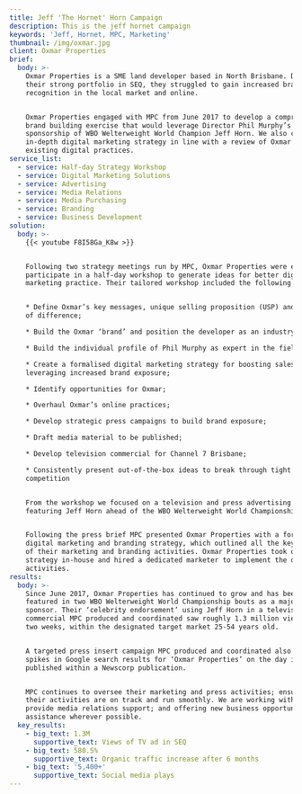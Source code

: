 ```yaml
---
title: Jeff 'The Hornet' Horn Campaign
description: This is the jeff hornet campaign
keywords: 'Jeff, Hornet, MPC, Marketing'
thumbnail: /img/oxmar.jpg
client: Oxmar Properties
brief:
  body: >-
    Oxmar Properties is a SME land developer based in North Brisbane. Despite
    their strong portfolio in SEQ, they struggled to gain increased brand
    recognition in the local market and online. 


    Oxmar Properties engaged with MPC from June 2017 to develop a comprehensive
    brand building exercise that would leverage Director Phil Murphy’s
    sponsorship of WBO Welterweight World Champion Jeff Horn. We also created an
    in-depth digital marketing strategy in line with a review of Oxmar’s
    existing digital practices.
service_list:
  - service: Half-day Strategy Workshop
  - service: Digital Marketing Solutions
  - service: Advertising
  - service: Media Relations
  - service: Media Purchasing
  - service: Branding
  - service: Business Development
solution:
  body: >-
    {{< youtube F8I58Ga_K8w >}}


    Following two strategy meetings run by MPC, Oxmar Properties were eager to
    participate in a half-day workshop to generate ideas for better digital
    marketing practice. Their tailored workshop included the following steps: 


    * Define Oxmar’s key messages, unique selling proposition (USP) and points
    of difference;

    * Build the Oxmar ‘brand’ and position the developer as an industry leader;

    * Build the individual profile of Phil Murphy as expert in the field;

    * Create a formalised digital marketing strategy for boosting sales and
    leveraging increased brand exposure;

    * Identify opportunities for Oxmar;

    * Overhaul Oxmar’s online practices;

    * Develop strategic press campaigns to build brand exposure;

    * Draft media material to be published;

    * Develop television commercial for Channel 7 Brisbane;

    * Consistently present out-of-the-box ideas to break through tight
    competition


    From the workshop we focused on a television and press advertising campaign
    featuring Jeff Horn ahead of the WBO Welterweight World Championships 2017. 


    Following the press brief MPC presented Oxmar Properties with a formalised
    digital marketing and branding strategy, which outlined all the key aspects
    of their marketing and branding activities. Oxmar Properties took on our
    strategy in-house and hired a dedicated marketer to implement the digital
    activities.
results:
  body: >-
    Since June 2017, Oxmar Properties has continued to grow and has been heavily
    featured in two WBO Welterweight World Championship bouts as a major
    sponsor. Their ‘celebrity endorsement’ using Jeff Horn in a television
    commercial MPC produced and coordinated saw roughly 1.3 million views over
    two weeks, within the designated target market 25-54 years old.


    A targeted press insert campaign MPC produced and coordinated also saw major
    spikes in Google search results for ‘Oxmar Properties’ on the day it was
    published within a Newscorp publication.


    MPC continues to oversee their marketing and press activities; ensuring that
    their activities are on track and run smoothly. We are working with Oxmar to
    provide media relations support; and offering new business opportunities and
    assistance wherever possible.
  key_results:
    - big_text: 1.3M
      supportive_text: Views of TV ad in SEQ
    - big_text: 580.5%
      supportive_text: Organic traffic increase after 6 months
    - big_text: '5,400+'
      supportive_text: Social media plays
---
```


